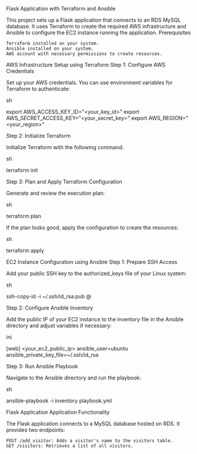 Flask Application with Terraform and Ansible

This project sets up a Flask application that connects to an RDS MySQL database. It uses Terraform to create the required AWS infrastructure and Ansible to configure the EC2 instance running the application.
Prerequisites

    Terraform installed on your system.
    Ansible installed on your system.
    AWS account with necessary permissions to create resources.

AWS Infrastructure Setup using Terraform
Step 1: Configure AWS Credentials

Set up your AWS credentials. You can use environment variables for Terraform to authenticate:

sh

export AWS_ACCESS_KEY_ID="<your_key_id>"
export AWS_SECRET_ACCESS_KEY="<your_secret_key>"
export AWS_REGION="<your_region>"

Step 2: Initialize Terraform

Initialize Terraform with the following command:

sh

terraform init

Step 3: Plan and Apply Terraform Configuration

Generate and review the execution plan:

sh

terraform plan

If the plan looks good, apply the configuration to create the resources:

sh

terraform apply

EC2 Instance Configuration using Ansible
Step 1: Prepare SSH Access

Add your public SSH key to the authorized_keys file of your Linux system:

sh

ssh-copy-id -i ~/.ssh/id_rsa.pub <user>@<host>

Step 2: Configure Ansible Inventory

Add the public IP of your EC2 instance to the inventory file in the Ansible directory and adjust variables if necessary:

ini

[web]
<your_ec2_public_ip> ansible_user=ubuntu ansible_private_key_file=~/.ssh/id_rsa

Step 3: Run Ansible Playbook

Navigate to the Ansible directory and run the playbook:

sh

ansible-playbook -i inventory playbook.yml

Flask Application
Application Functionality

The Flask application connects to a MySQL database hosted on RDS. It provides two endpoints:

    POST /add_visitor: Adds a visitor's name to the visitors table.
    GET /visitors: Retrieves a list of all visitors.

